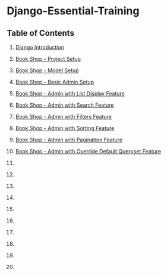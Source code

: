 # Django-Essential-Training
 
## Table of Contents
1. [Django Introduction](https://github.com/vprabhu1771/Django-Essential-Training/tree/main/1%20-%20Django%20Introduction)

2. [Book Shop - Project Setup](https://github.com/vprabhu1771/Django-Essential-Training/tree/main/2%20-%20Book%20Shop%20-%20Project%20Setup)

3. [Book Shop - Model Setup](https://github.com/vprabhu1771/Django-Essential-Training/tree/main/3%20-%20Book%20Shop%20-%20Model%20Setup)

4. [Book Shop - Basic Admin Setup](https://github.com/vprabhu1771/Django-Essential-Training/tree/main/4%20-%20Book%20Shop%20-%20Basic%20Admin%20Setup)

5. [Book Shop - Admin with List Display Feature](https://github.com/vprabhu1771/Django-Essential-Training/tree/main/5%20-%20Book%20Shop%20-%20Admin%20with%20List%20Display%20Feature)

6. [Book Shop - Admin with Search Feature](https://github.com/vprabhu1771/Django-Essential-Training/tree/main/6%20-%20Book%20Shop%20-%20Admin%20with%20Search%20Feature)

7. [Book Shop - Admin with Filters Feature](https://github.com/vprabhu1771/Django-Essential-Training/tree/main/7%20-%20Book%20Shop%20-%20Admin%20with%20Filters%20Feature)

8. [Book Shop - Admin with Sorting Feature](https://github.com/vprabhu1771/Django-Essential-Training/tree/main/8%20-%20Book%20Shop%20-%20Admin%20with%20Sorting%20Feature)

9. [Book Shop - Admin with Pagination Feature](https://github.com/vprabhu1771/Django-Essential-Training/tree/main/9%20-%20Book%20Shop%20-%20Admin%20with%20Pagination%20Feature)

10. [Book Shop - Admin with Override Default Queryset Feature](https://github.com/vprabhu1771/Django-Essential-Training/tree/main/10%20-%20Book%20Shop%20-%20Admin%20with%20Override%20Default%20Queryset%20Feature)

11. []()

12. []()

13. []()

14. []()

15. []()

16. []()

17. []()

18. []()

19. []()

20. []()